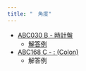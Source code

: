 ```yaml
---
title: "　角度"
---
```


- [ABC030 B - 時計盤](https://atcoder.jp/contests/abc030/tasks/abc030_b)
    - [解答例](https://atcoder.jp/contests/abc030/submissions/21226725)
- [ABC168 C - : (Colon)](https://atcoder.jp/contests/abc168/tasks/abc168_c)
    - 解答例